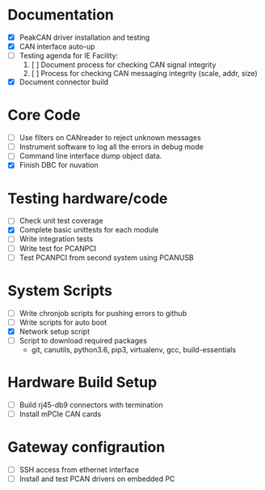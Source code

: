 # Documentation
- [x] PeakCAN driver installation and testing
- [x] CAN interface auto-up
- [ ] Testing agenda for IE Facility:
  1. [ ] Document process for checking CAN signal integrity
  2. [ ] Process for checking CAN messaging integrity (scale, addr, size)
- [x] Document connector build

# Core Code
- [ ] Use filters on CANreader to reject unknown messages
- [ ] Instrument software to log all the errors in debug mode
- [ ] Command line interface dump object data.
- [x] Finish DBC for nuvation

# Testing hardware/code
- [ ] Check unit test coverage
- [x] Complete basic unittests for each module
- [ ] Write integration tests
- [ ] Write test for PCANPCI
- [ ] Test PCANPCI from second system using PCANUSB

# System Scripts
- [ ] Write chronjob scripts for pushing errors to github 
- [ ] Write scripts for auto boot
- [x] Network setup script
- [ ] Script to download required packages
  - git, canutils, python3.6, pip3, virtualenv, gcc, build-essentials

# Hardware Build Setup
- [ ] Build rj45-db9 connectors with termination
- [ ] Install mPCIe CAN cards

# Gateway configraution
- [ ] SSH access from ethernet interface
- [ ] Install and test PCAN drivers on embedded PC
